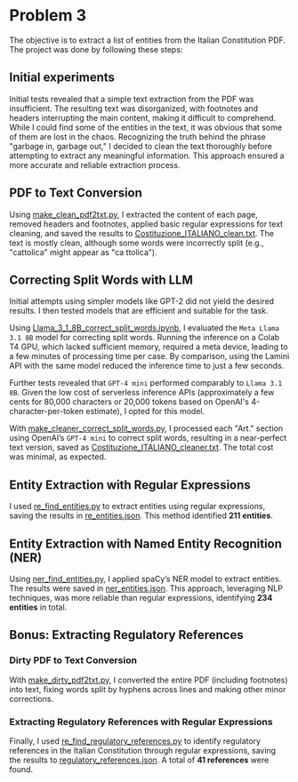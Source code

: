 # Problem 3

The objective is to extract a list of entities from the Italian Constitution PDF. The project was done by following these steps:

## Initial experiments
Initial tests revealed that a simple text extraction from the PDF was insufficient. The resulting text was disorganized, with footnotes and headers interrupting the main content, making it difficult to comprehend. While I could find some of the entities in the text, it was obvious that some of them are lost in the chaos. Recognizing the truth behind the phrase "garbage in, garbage out," I decided to clean the text thoroughly before attempting to extract any meaningful information. This approach ensured a more accurate and reliable extraction process.

## PDF to Text Conversion
Using [make_clean_pdf2txt.py](make_clean_pdf2txt.py), I extracted the content of each page, removed headers and footnotes, applied basic regular expressions for text cleaning, and saved the results to [Costituzione_ITALIANO_clean.txt](data/Costituzione_ITALIANO_clean.txt). The text is mostly clean, although some words were incorrectly split (e.g., "cattolica" might appear as "ca ttolica").

## Correcting Split Words with LLM
Initial attempts using simpler models like GPT-2 did not yield the desired results. I then tested models that are efficient and suitable for the task.

Using [Llama_3_1_8B_correct_split_words.ipynb](Llama_3_1_8B_correct_split_words.ipynb), I evaluated the `Meta Llama 3.1 8B` model for correcting split words. Running the inference on a Colab T4 GPU, which lacked sufficient memory, required a meta device, leading to a few minutes of processing time per case. By comparison, using the Lamini API with the same model reduced the inference time to just a few seconds.

Further tests revealed that `GPT-4 mini` performed comparably to `Llama 3.1 8B`. Given the low cost of serverless inference APIs (approximately a few cents for 80,000 characters or 20,000 tokens based on OpenAI's 4-character-per-token estimate), I opted for this model.

With [make_cleaner_correct_split_words.py](make_cleaner_correct_split_words.py), I processed each "Art." section using OpenAI’s `GPT-4 mini` to correct split words, resulting in a near-perfect text version, saved as [Costituzione_ITALIANO_cleaner.txt](data/Costituzione_ITALIANO_cleaner.txt). The total cost was minimal, as expected.

## Entity Extraction with Regular Expressions
I used [re_find_entities.py](re_find_entities.py) to extract entities using regular expressions, saving the results in [re_entities.json](data/re_entities.json). This method identified **211 entities**.

## Entity Extraction with Named Entity Recognition (NER)
Using [ner_find_entities.py](ner_find_entities.py), I applied spaCy’s NER model to extract entities. The results were saved in [ner_entities.json](data/ner_entities.json). This approach, leveraging NLP techniques, was more reliable than regular expressions, identifying **234 entities** in total.

## Bonus: Extracting Regulatory References
### Dirty PDF to Text Conversion
With [make_dirty_pdf2txt.py](make_dirty_pdf2txt.py), I converted the entire PDF (including footnotes) into text, fixing words split by hyphens across lines and making other minor corrections.

### Extracting Regulatory References with Regular Expressions
Finally, I used [re_find_regulatory_references.py](re_find_regulatory_references.py) to identify regulatory references in the Italian Constitution through regular expressions, saving the results to [regulatory_references.json](data/regulatory_references.json). A total of **41 references** were found.